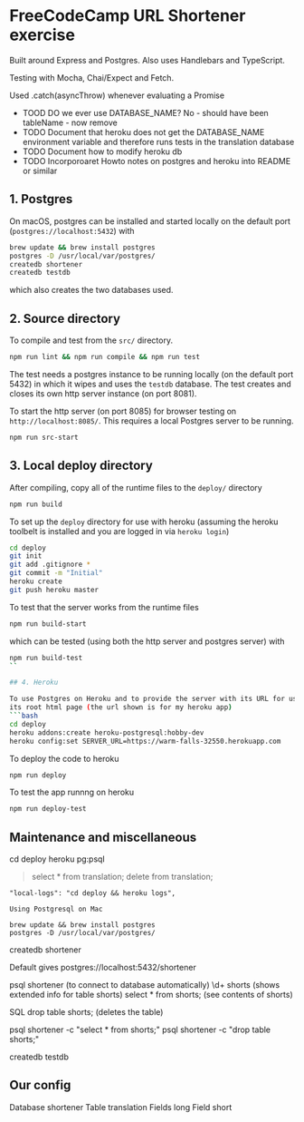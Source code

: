 # FreeCodeCamp URL Shortener exercise

Built around Express and Postgres. Also uses Handlebars and TypeScript.

Testing with Mocha, Chai/Expect and Fetch.

Used .catch(asyncThrow) whenever evaluating a Promise


* TOOD DO we ever use DATABASE_NAME? No - should have been tableName - now remove
* TODO Document that heroku does not get the DATABASE_NAME environment variable and therefore runs tests in the translation database
* TODO Document how to modify heroku db
* TODO Incorporoaret Howto notes on postgres and heroku into README or similar

## 1. Postgres

On macOS, postgres can be installed and started locally on the default port (`postgres://localhost:5432`) with

```bash
brew update && brew install postgres
postgres -D /usr/local/var/postgres/
createdb shortener
createdb testdb
```

which also creates the two databases used.

## 2. Source directory

To compile and test from the `src/` directory.

```bash
npm run lint && npm run compile && npm run test
```
The test needs a postgres instance to be running locally
(on the default port 5432) in which it wipes and uses the `testdb` database. The test creates and
closes its own http server instance (on port 8081).

To start the http server (on port 8085) for browser testing on `http://localhost:8085/`. This
requires a local Postgres server to be running.

```bash
npm run src-start
```

## 3. Local deploy directory

After compiling, copy all of the runtime files to the `deploy/` directory

```bash
npm run build
```

To set up the `deploy` directory for use with heroku (assuming the heroku toolbelt is installed and you are logged in via `heroku login`)
```bash
cd deploy
git init
git add .gitignore *
git commit -m "Initial"
heroku create
git push heroku master
```

To test that the server works from the runtime files
```bash
npm run build-start
```

which can be tested (using both the http server and postgres server) with
```bash
npm run build-test
``

## 4. Heroku

To use Postgres on Heroku and to provide the server with its URL for use on
its root html page (the url shown is for my heroku app)
```bash
cd deploy
heroku addons:create heroku-postgresql:hobby-dev
heroku config:set SERVER_URL=https://warm-falls-32550.herokuapp.com
```

To deploy the code to heroku
```bash
npm run deploy
```

To test the app runnng on heroku
```bash
npm run deploy-test
```


## Maintenance and miscellaneous


cd deploy
heroku pg:psql
> select * from translation;
> delete from translation;

    "local-logs": "cd deploy && heroku logs",

    Using Postgresql on Mac

```
brew update && brew install postgres
postgres -D /usr/local/var/postgres/
```

createdb shortener

Default gives
postgres://localhost:5432/shortener

psql shortener (to connect to database automatically)
\d+ shorts     (shows extended info for table shorts)
select * from shorts; (see contents of shorts)

SQL
drop table shorts; (deletes the table)

psql shortener -c "select * from shorts;"
psql shortener -c "drop table shorts;"

createdb testdb

## Our config

Database shortener
Table   translation
Fields  long
Field   short


